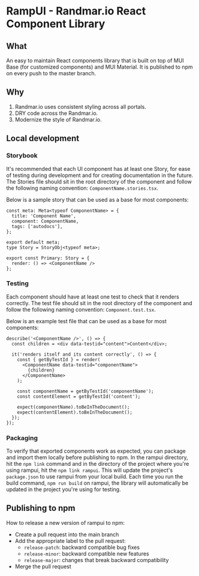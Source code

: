 # RampUI - Randmar.io React Component Library

## What
An easy to maintain React components library that is built on top of MUI Base (for customized components) and MUI Material. It is published to npm on every push to the master branch.

## Why
1. Randmar.io uses consistent styling across all portals.
2. DRY code across the Randmar.io.
3. Modernize the style of Randmar.io.

## Local development
### Storybook
It's recommended that each UI component has at least one Story, for ease of testing during development and for creating documentation in the future. The Stories file should sit in the root directory of the component and follow the following naming convention: `ComponentName.stories.tsx`.

Below is a sample story that can be used as a base for most components:
```
const meta: Meta<typeof ComponentName> = {
  title: 'Component Name',
  component: ComponentName,
  tags: ['autodocs'],
};

export default meta;
type Story = StoryObj<typeof meta>;

export const Primary: Story = {
  render: () => <ComponentName />
};
```

### Testing
Each component should have at least one test to check that it renders correctly. The test file should sit in the root directory of the component and follow the following naming convention: `Component.test.tsx`.

Below is an example test file that can be used as a base for most components:
```
describe('<ComponentName />', () => {
  const children = <div data-testid="content">Content</div>;

  it('renders itself and its content correctly', () => {
    const { getByTestId } = render(
      <ComponentName data-testid="componentName">
        {children}
      </ComponentName>
    );

    const componentName = getByTestId('componentName');
    const contentElement = getByTestId('content');

    expect(componentName).toBeInTheDocument();
    expect(contentElement).toBeInTheDocument();
  });
});
```

### Packaging
To verify that exported components work as expected, you can package and import them locally before publishing to npm. In the rampui directory, hit the `npm link` command and in the directory of the project where you're using rampui, hit the `npm link rampui`. This will update the project's `package.json` to use rampui from your local build. Each time you run the build command, `npm run build` on rampui, the library will automatically be updated in the project you're using for testing.

## Publishing to npm
How to release a new version of rampui to npm:

- Create a pull request into the main branch
- Add the appropriate label to the pull request:
  - `release-patch`: backward compatible bug fixes
  - `release-minor`: backward compatible new features
  - `release-major`: changes that break backward compatibility
- Merge the pull request 
